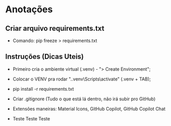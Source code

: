 # Anotações

## Criar arquivo requirements.txt

- Comando: pip freeze > requirements.txt

## Instruções (Dicas Uteis)

- Primeiro cria o ambiente virtual (.venv) - "> Create Environment";
- Colocar o VENV pra rodar ".\.venv\Scripts\activate" (.venv + TAB);
- pip install -r requirements.txt
- Criar .gitignore (Tudo o que está lá dentro, não irá subir pro GitHub)

- Extensões maneiras: Material Icons, GitHub Copilot, GitHub Copilot Chat

- Teste Teste Teste